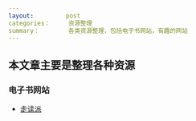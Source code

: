 ```yaml
---
layout:     	post	
categories： 	资源整理
summary：		各类资源整理，包括电子书网站，有趣的网站
---
```




## 本文章主要是整理各种资源

### 电子书网站

* [走读派][1]


[1]:http://www.zoudupai.com/
